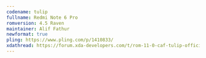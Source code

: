 ```yaml
---
codename: tulip
fullname: Redmi Note 6 Pro
romversion: 4.5 Raven
maintainer: Alif Fathur
newformat: true
pling: https://www.pling.com/p/1410833/
xdathread: https://forum.xda-developers.com/t/rom-11-0-caf-tulip-official-conqueros-4-2-raven-for-redmi-note-6-pro.4274939/
---
```

